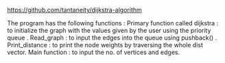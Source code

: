 https://github.com/tantaneity/dijkstra-algorithm

The program has the following functions : 
Primary function called dijkstra : to initialize the graph with the values given by the user using the priority queue .
Read_graph : to input the edges into the queue using pushback() .
Print_distance : to print the node weights by traversing the whole dist vector.
Main function : to input the no. of vertices and edges.

